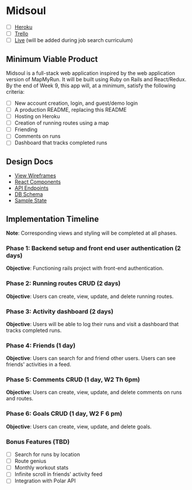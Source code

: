 # Midsoul
- [ ] [Heroku](https://midsoul.herokuapp.com/)
- [ ] [Trello](https://trello.com/b/Dqb447z7/midsoul)
- [ ] [Live](http://midsoul.run) (will be added during job search curriculum)

## Minimum Viable Product

Midsoul is a full-stack web application inspired by the web application version of MapMyRun. It will be built using Ruby on Rails and React/Redux. By the end of Week 9, this app will, at a minimum, satisfy the following criteria:

- [ ] New account creation, login, and guest/demo login
- [ ] A production README, replacing this README
- [ ] Hosting on Heroku
- [ ] Creation of running routes using a map
- [ ] Friending
- [ ] Comments on runs
- [ ] Dashboard that tracks completed runs

## Design Docs

- [View Wireframes](https://github.com/melaniedavila/midsoul/tree/master/docs/wireframes)
- [React Components](https://github.com/melaniedavila/midsoul/blob/master/docs/component-hierarchy.md)
- [API Endpoints](https://github.com/melaniedavila/midsoul/blob/master/docs/api-endpoints.md)
- [DB Schema](https://github.com/melaniedavila/midsoul/blob/master/docs/schema.md)
- [Sample State](https://github.com/melaniedavila/midsoul/blob/master/docs/sample-state.md)

## Implementation Timeline
**Note**: Corresponding views and styling will be completed at all phases.

### Phase 1: Backend setup and front end user authentication (2 days)
**Objective**: Functioning rails project with front-end authentication.

### Phase 2: Running routes CRUD (2 days)
**Objective**: Users can create, view, update, and delete running routes.

### Phase 3: Activity dashboard (2 days)
**Objective**: Users will be able to log their runs and visit a dashboard that tracks completed runs.

### Phase 4: Friends (1 day)
**Objective**: Users can search for and friend other users. Users can see friends' activities in a feed.

### Phase 5: Comments CRUD (1 day, W2 Th 6pm)
**Objective**: Users can create, view, update, and delete comments on runs and routes.

### Phase 6: Goals CRUD (1 day, W2 F 6 pm)
**Objective**: Users can create, view, update, and delete goals.

### Bonus Features (TBD)
- [ ] Search for runs by location
- [ ] Route genius
- [ ] Monthly workout stats
- [ ] Infinite scroll in friends' activity feed
- [ ] Integration with Polar API
